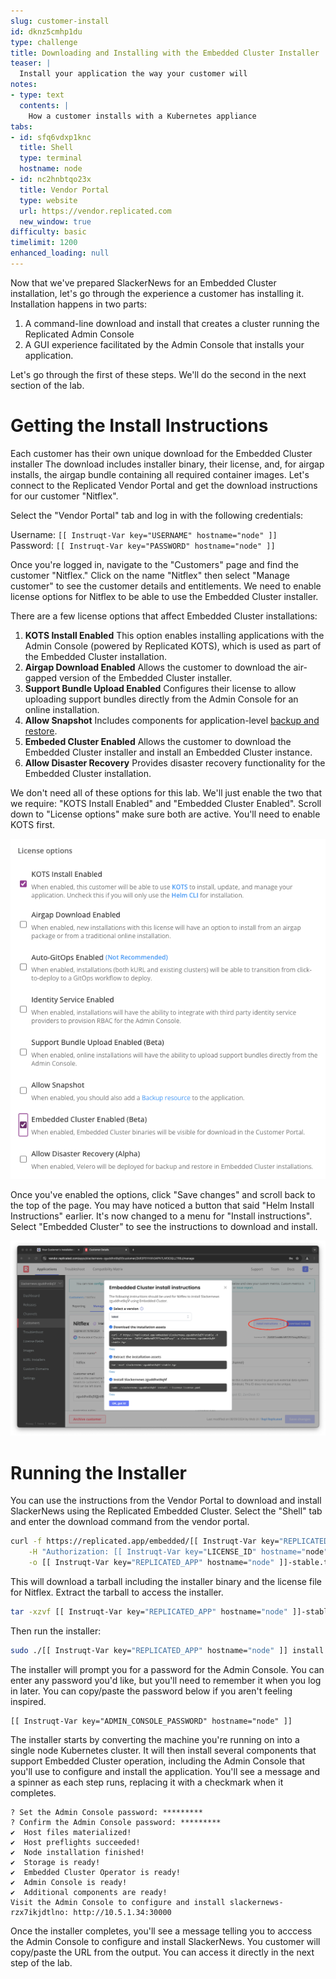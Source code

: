 ```yaml
---
slug: customer-install
id: dknz5cmhp1du
type: challenge
title: Downloading and Installing with the Embedded Cluster Installer
teaser: |
  Install your application the way your customer will
notes:
- type: text
  contents: |
    How a customer installs with a Kubernetes appliance
tabs:
- id: sfq6vdxp1knc
  title: Shell
  type: terminal
  hostname: node
- id: nc2hnbtqo23x
  title: Vendor Portal
  type: website
  url: https://vendor.replicated.com
  new_window: true
difficulty: basic
timelimit: 1200
enhanced_loading: null
---
```


Now that we've prepared SlackerNews for an Embedded Cluster installation,
let's go through the experience a customer has installing it. Installation
happens in two parts:

1. A command-line download and install that creates a cluster
   running the Replicated Admin Console
2. A GUI experience facilitated by the Admin Console that installs
   your application.

Let's go through the first of these steps. We'll do the second in the next
section of the lab.

Getting the Install Instructions
================================

Each customer has their own unique download for the Embedded Cluster installer
The download includes installer binary, their license, and, for airgap
installs, the airgap bundle containing all required container images. Let's
connect to the Replicated Vendor Portal and get the download instructions for
our customer "Nitflex".

Select the "Vendor Portal" tab and log in with the following credentials:

Username: `[[ Instruqt-Var key="USERNAME" hostname="node" ]]`<br/>
Password: `[[ Instruqt-Var key="PASSWORD" hostname="node" ]]`

Once you're logged in, navigate to the "Customers" page and find the customer
"Nitflex." Click on the name "Nitflex" then select "Manage customer" to see
the customer details and entitlements. We need to enable license options
for Nitflex to be able to use the Embedded Cluster installer.

There are a few license options that affect Embedded Cluster installations:

1. **KOTS Install Enabled** This option enables installing applications with
   the Admin Console (powered by Replicated KOTS), which is used as part of
   the Embedded Cluster installation.
4. **Airgap Download Enabled** Allows the customer to download the air-gapped
   version of the Embedded Cluster installer.
2. **Support Bundle Upload Enabled** Configures their license to allow
   uploading support bundles directly from the Admin Console for an online
   installation.
2. **Allow Snapshot** Includes components for application-level [backup and
   restore](https://docs.replicated.com/vendor/snapshots-overview).
2. **Embeded Cluster Enabled** Allows the customer to download the Embedded
   Cluster installer and install an Embedded Cluster instance.
4. **Allow Disaster Recovery** Provides disaster recovery functionality for
   the Embedded Cluster installation.

We don't need all of these options for this lab. We'll just enable the two
that we require: "KOTS Install Enabled" and "Embedded Cluster Enabled". Scroll
down to "License options" make sure both are active. You'll need to enable
KOTS first.

![Setting license options for the Embedded Cluster installation](../assets/embedded-cluster-license-options.png)

Once you've enabled the options, click "Save changes" and scroll back to the
top of the page. You may have noticed a button that said "Helm Install
Instructions" earlier. It's now changed to a menu for "Install instructions".
Select "Embedded Cluster" to see the instructions to download and install.

![Embedded Cluster Install Instructions](../assets/embedded-cluster-install-instructions.png)

Running the Installer
=====================

You can use the instructions from the Vendor Portal to download and install
SlackerNews using the Replicated Embedded Cluster. Select the "Shell" tab and
enter the download command from the vendor portal.

```bash
curl -f https://replicated.app/embedded/[[ Instruqt-Var key="REPLICATED_APP" hostname="node" ]]/stable \
    -H "Authorization: [[ Instruqt-Var key="LICENSE_ID" hostname="node" ]]" \
    -o [[ Instruqt-Var key="REPLICATED_APP" hostname="node" ]]-stable.tgz
```

This will download a tarball including the installer binary and the license
file for Nitflex. Extract the tarball to access the installer.

```bash
tar -xzvf [[ Instruqt-Var key="REPLICATED_APP" hostname="node" ]]-stable.tgz
```

Then run the installer:

```bash
sudo ./[[ Instruqt-Var key="REPLICATED_APP" hostname="node" ]] install --license license.yaml
```

The installer will prompt you for a password for the Admin Console. You can
enter any password you'd like, but you'll need to remember it when you log in
later. You can copy/paste the password below if you aren't feeling inspired.

```
[[ Instruqt-Var key="ADMIN_CONSOLE_PASSWORD" hostname="node" ]]
```

The installer starts by converting the machine you're running on into a single
node Kubernetes cluster. It will then install several components that support
Embedded Cluster operation, including the Admin Console that you'll use
to configure and install the application. You'll see a message and a spinner as each step
runs, replacing it with a checkmark when it completes.

```
? Set the Admin Console password: *********
? Confirm the Admin Console password: *********
✔  Host files materialized!
✔  Host preflights succeeded!
✔  Node installation finished!
✔  Storage is ready!
✔  Embedded Cluster Operator is ready!
✔  Admin Console is ready!
✔  Additional components are ready!
Visit the Admin Console to configure and install slackernews-rzx7ikjdtlno: http://10.5.1.34:30000
```

Once the installer completes, you'll see a message telling you to acccess the
Admin Console to configure and install SlackerNews. You customer will
copy/paste the URL from the output. You can access it directly in the next
step of the lab.
